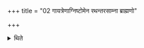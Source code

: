 +++
title = "02 गायत्रेणाग्निष्टोमेन रथन्तरसाम्ना ब्राह्मणो"

+++

<details><summary>थिते</summary>

2. A Brāhmaṇa desirous of braman-splendor should perform the Gāyatra Agniṣṭoma with the Rathantara-sāman as the first Pr̥ṣṭha-stotra.  
</details>
